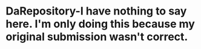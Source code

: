 # DaRepository-I have nothing to say here. I'm only doing this because my original submission wasn't correct. 
